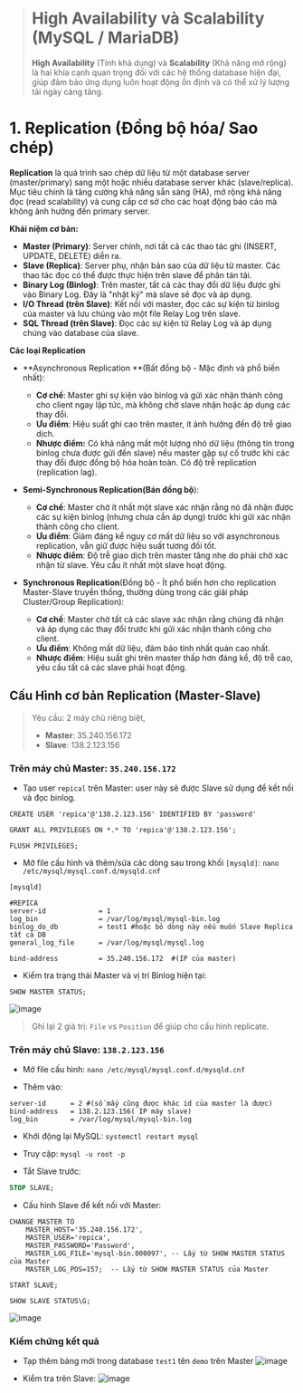 > # High Availability và Scalability (MySQL / MariaDB)
> 
> **High Availability** (Tính khả dụng) và **Scalability** (Khả năng mở rộng) là hai khía cạnh quan trọng đối với các hệ thống database hiện đại, giúp đảm bảo ứng dụng luôn hoạt động ổn định và có thể xử lý lượng tải ngày càng tăng.

# 1. Replication (Đồng bộ hóa/ Sao chép)
**Replication** là quá trình sao chép dữ liệu từ một database server (master/primary) sang một hoặc nhiều database server khác (slave/replica). Mục tiêu chính là tăng cường khả năng sẵn sàng (HA), mở rộng khả năng đọc (read scalability) và cung cấp cơ sở cho các hoạt động báo cáo mà không ảnh hưởng đến primary server.

**Khái niệm cơ bản:**
- **Master (Primary)**: Server chính, nơi tất cả các thao tác ghi (INSERT, UPDATE, DELETE) diễn ra.
- **Slave (Replica)**: Server phụ, nhận bản sao của dữ liệu từ master. Các thao tác đọc có thể được thực hiện trên slave để phân tán tải.
- **Binary Log (Binlog)**: Trên master, tất cả các thay đổi dữ liệu được ghi vào Binary Log. Đây là "nhật ký" mà slave sẽ đọc và áp dụng.
- **I/O Thread (trên Slave)**: Kết nối với master, đọc các sự kiện từ binlog của master và lưu chúng vào một file Relay Log trên slave.
- **SQL Thread (trên Slave)**: Đọc các sự kiện từ Relay Log và áp dụng chúng vào database của slave.


**Các loại Replication**

- **Asynchronous Replication **(Bất đồng bộ - Mặc định và phổ biến nhất):
    - **Cơ chế**: Master ghi sự kiện vào binlog và gửi xác nhận thành công cho client ngay lập tức, mà không chờ slave nhận hoặc áp dụng các thay đổi.
    - **Ưu điểm**: Hiệu suất ghi cao trên master, ít ảnh hưởng đến độ trễ giao dịch.
    - **Nhược điểm:** Có khả năng mất một lượng nhỏ dữ liệu (thông tin trong binlog chưa được gửi đến slave) nếu master gặp sự cố trước khi các thay đổi được đồng bộ hóa hoàn toàn. Có độ trễ replication (replication lag).
- **Semi-Synchronous Replication(Bán đồng bộ**):
    - **Cơ chế**: Master chờ ít nhất một slave xác nhận rằng nó đã nhận được các sự kiện binlog (nhưng chưa cần áp dụng) trước khi gửi xác nhận thành công cho client.
    - **Ưu điểm**: Giảm đáng kể nguy cơ mất dữ liệu so với asynchronous replication, vẫn giữ được hiệu suất tương đối tốt.
    - **Nhược điểm**: Độ trễ giao dịch trên master tăng nhẹ do phải chờ xác nhận từ slave. Yêu cầu ít nhất một slave hoạt động.

- **Synchronous Replication**(Đồng bộ - Ít phổ biến hơn cho replication Master-Slave truyền thống, thường dùng trong các giải pháp Cluster/Group Replication):
    - **Cơ chế**: Master chờ tất cả các slave xác nhận rằng chúng đã nhận và áp dụng các thay đổi trước khi gửi xác nhận thành công cho client.
    - **Ưu điểm**: Không mất dữ liệu, đảm bảo tính nhất quán cao nhất.
    - **Nhược điểm**: Hiệu suất ghi trên master thấp hơn đáng kể, độ trễ cao, yêu cầu tất cả các slave phải hoạt động.

## Cấu Hình cơ bản Replication (Master-Slave)

> Yêu cầu: 2 máy chủ riêng biệt, 
>   - **Master**: 35.240.156.172
>   - **Slave**:  138.2.123.156
### Trên máy chủ Master: `35.240.156.172`

- Tạo user `repical` trên Master: user này sẽ được Slave sử dụng để kết nối và đọc binlog.
```sql!
CREATE USER 'repica'@'138.2.123.156' IDENTIFIED BY 'password'

GRANT ALL PRIVILEGES ON *.* TO 'repica'@'138.2.123.156';

FLUSH PRIVILEGES;
```
- Mở file cấu hình và thêm/sửa các dòng sau trong khối `[mysqld]`:
 `nano /etc/mysql/mysql.conf.d/mysqld.cnf`
 
```ini!
[mysqld]

#REPICA
server-id             = 1
log_bin               = /var/log/mysql/mysql-bin.log
binlog_do_db          = test1 #hoặc bỏ dòng này nếu muốn Slave Replica tất cả DB
general_log_file      = /var/log/mysql/mysql.log

bind-address          = 35.240.156.172  #(IP của master)
```

> 

- Kiểm tra trạng thái Master và vị trí Binlog hiện tại:
```sql!
SHOW MASTER STATUS;
```

![image](https://github.com/user-attachments/assets/335e1a58-736f-4104-976d-6e7c643ca494)




> Ghi lại 2 giá trị: `File` vs `Position` để giúp cho cấu hình replicate.


### Trên máy chủ Slave: `138.2.123.156`

- Mở file cấu hình: 
`nano /etc/mysql/mysql.conf.d/mysqld.cnf`

- Thêm vào: 
```ini!
server-id      = 2 #(số mấy cũng được khác id của master là được)
bind-address   = 138.2.123.156( IP máy slave)
log_bin        = /var/log/mysql/mysql-bin.log
```

- Khởi động lại MySQL: `systemctl restart mysql`

- Truy cập: `mysql -u root -p`
- Tắt Slave trước: 
```sql
STOP SLAVE;
```
- Cấu hình Slave để kết nối với Master:

```sql!
CHANGE MASTER TO
    MASTER_HOST='35.240.156.172',
    MASTER_USER='repica',
    MASTER_PASSWORD='Password',
    MASTER_LOG_FILE='mysql-bin.000097', -- Lấy từ SHOW MASTER STATUS của Master
    MASTER_LOG_POS=157;  -- Lấy từ SHOW MASTER STATUS của Master
```

```sql!
START SLAVE;

SHOW SLAVE STATUS\G;
```

![image](https://github.com/user-attachments/assets/cb9dd017-8e61-48a2-a270-dbf7ed6c5f73)


### Kiểm chứng kết quả
- Tạp thêm bảng mới trong database `test1` tên `demo` trên Master
![image](https://github.com/user-attachments/assets/9b7eadde-4c94-4a49-9542-851ccc8c1cd1)

- Kiểm tra trên Slave:
![image](https://github.com/user-attachments/assets/bb62d220-8969-4081-b8f8-084d6b52e916)

